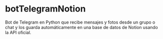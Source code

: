 # botTelegramNotion
Bot de Telegram en Python que recibe mensajes y fotos desde un grupo o chat y los guarda automáticamente en una base de datos de Notion usando la API oficial.
